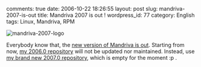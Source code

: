 comments: true
date: 2006-10-22 18:26:55
layout: post
slug: mandriva-2007-is-out
title: Mandriva 2007 is out !
wordpress_id: 77
category: English
tags: Linux, Mandriva, RPM

![mandriva-2007-logo](http://kevin.deldycke.com/wp-content/uploads/2006/10/mandriva-2007-logo.png)

Everybody know that, the [new version of Mandriva is out](http://www.mandriva.com/community/news/mandriva_linux_2007_is_out). Starting from now, [my 2006.0 repository](http://kevin.deldycke.com/static/repository/mandriva/2006.0/i586) will not be updated nor maintained. Instead, use [my brand new 2007.0 repository](http://kevin.deldycke.com/static/repository/mandriva/2007.0/i586), which is empty for the moment :p .




